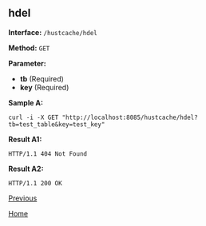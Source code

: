 ## hdel ##

**Interface:** `/hustcache/hdel`

**Method:** `GET`

**Parameter:** 

*  **tb** (Required)  
*  **key** (Required)  

**Sample A:**

    curl -i -X GET "http://localhost:8085/hustcache/hdel?tb=test_table&key=test_key"

**Result A1:**

	HTTP/1.1 404 Not Found
		
**Result A2:**

	HTTP/1.1 200 OK

[Previous](../hustcache.md)

[Home](../../../index.md)